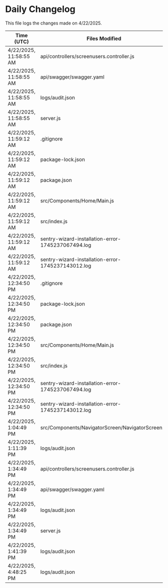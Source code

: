 # Daily Changelog

This file logs the changes made on 4/22/2025.

| Time (UTC)             | Files Modified                    | Changes (Addition/Deletion) |
|------------------------|-----------------------------------|-----------------------------|
| 4/22/2025, 11:58:55 AM | api/controllers/screenusers.controller.js | 9 Additions & 9 Deletions |
| 4/22/2025, 11:58:55 AM | api/swagger/swagger.yaml | 4 Additions & 4 Deletions |
| 4/22/2025, 11:58:55 AM | logs/audit.json | 15 Additions & 15 Deletions |
| 4/22/2025, 11:58:55 AM | server.js | 12 Additions & 12 Deletions |
| 4/22/2025, 11:59:12 AM | .gitignore | 3 Additions & 0 Deletions|
| 4/22/2025, 11:59:12 AM | package-lock.json | 264 Additions & 0 Deletions|
| 4/22/2025, 11:59:12 AM | package.json | 6 Additions & 3 Deletions|
| 4/22/2025, 11:59:12 AM | src/Components/Home/Main.js | 12 Additions & 2 Deletions|
| 4/22/2025, 11:59:12 AM | src/index.js | 5 Additions & 0 Deletions|
| 4/22/2025, 11:59:12 AM | sentry-wizard-installation-error-1745237067494.log | 0 Additions & 0 Deletions|
| 4/22/2025, 11:59:12 AM | sentry-wizard-installation-error-1745237143012.log | 0 Additions & 0 Deletions|
| 4/22/2025, 12:34:50 PM | .gitignore | 3 Additions & 0 Deletions|
| 4/22/2025, 12:34:50 PM | package-lock.json | 264 Additions & 0 Deletions|
| 4/22/2025, 12:34:50 PM | package.json | 6 Additions & 3 Deletions|
| 4/22/2025, 12:34:50 PM | src/Components/Home/Main.js | 12 Additions & 2 Deletions|
| 4/22/2025, 12:34:50 PM | src/index.js | 5 Additions & 0 Deletions|
| 4/22/2025, 12:34:50 PM | sentry-wizard-installation-error-1745237067494.log | 0 Additions & 0 Deletions|
| 4/22/2025, 12:34:50 PM | sentry-wizard-installation-error-1745237143012.log | 0 Additions & 0 Deletions|
| 4/22/2025, 1:04:49 PM | src/Components/NavigatorScreen/NavigatorScreen.js | 1 Additions & 1 Deletions|
| 4/22/2025, 1:11:39 PM | logs/audit.json | 5 Additions & 5 Deletions|
| 4/22/2025, 1:34:49 PM | api/controllers/screenusers.controller.js | 9 Additions & 9 Deletions|
| 4/22/2025, 1:34:49 PM | api/swagger/swagger.yaml | 4 Additions & 4 Deletions|
| 4/22/2025, 1:34:49 PM | logs/audit.json | 15 Additions & 15 Deletions|
| 4/22/2025, 1:34:49 PM | server.js | 12 Additions & 12 Deletions|
| 4/22/2025, 1:41:39 PM | logs/audit.json | 5 Additions & 5 Deletions|
| 4/22/2025, 4:48:25 PM | logs/audit.json | 5 Additions & 5 Deletions|
